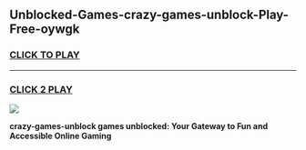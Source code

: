 
## Unblocked-Games-crazy-games-unblock-Play-Free-oywgk
<h3>
<a href="https://premium76.site?title=crazy-games-unblock&ref=17A">CLICK TO PLAY</a></h3>
<hr>

<h3>
<a href="https://premium76.site?title=crazy-games-unblock&ref=17A">CLICK 2 PLAY</a>
  
</h3>

<a href="https://premium76.site?title=crazy-games-unblock&ref=17A"><img src="https://clearcache.store/games.png"></a>


**crazy-games-unblock games unblocked: Your Gateway to Fun and Accessible Online Gaming**
